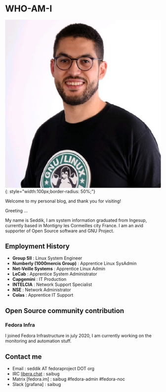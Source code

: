 # WHO-AM-I 

![saibug](assets/images/image.png){: style="width:100px;border-radius: 50%;"}

Welcome to my personal blog, and thank you for visiting!

Greeting ...

My name is Seddik, I am system information graduated from Ingesup, currently based in Montigny les Cormeilles city France. I am an avid supporter of Open Source software and GNU Project.

## Employment History

- **Group SII** : Linux System Engineer
- **Numberly (1000mercis Group)** : Apprentice Linux SysAdmin
- **Net-Veille Systems** : Apprentice Linux Admin
- **LeCab** : Apprentice System Administrator
- **Capgemini** : IT Production
- **INTELCIA** : Network Support Specialist
- **NSE** : Network Administrator
- **Colas** : Apprentice IT Support

## Open Source community contribution 

### Fedora Infra

I joined Fedora Infrastructure in july 2020, I am currently working on the monitoring and automation stuff.


## Contact me
- Email : seddik AT fedoraproject DOT org
- IRC [libera.chat](https://libera.chat/) : saibug
- Matrix [fedora.im] : saibug #fedora-admin #fedora-noc
- Slack [grafana] : saibug